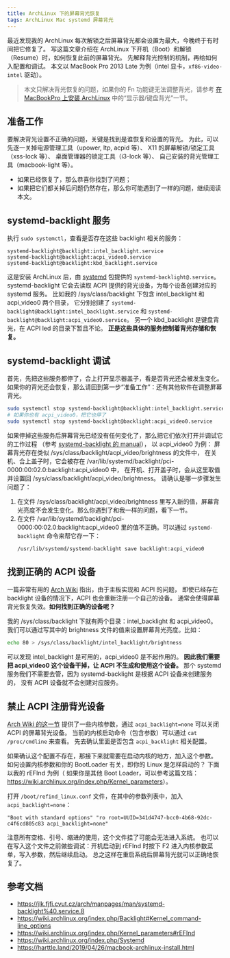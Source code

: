 ```yaml
---
title: ArchLinux 下的屏幕背光恢复
tags: ArchLinux Mac systemd 屏幕背光
---
```


最近发现我的 ArchLinux 每次解锁之后屏幕背光都会设置为最大，今晚终于有时间把它修复了。
写这篇文章介绍在 ArchLinux 下开机（Boot）和解锁（Resume）时，如何恢复此前的屏幕背光。
先解释背光控制的机制，再给如何入配置和调试。
本文以 MacBook Pro 2013 Late 为例（intel 显卡，`xf86-video-intel` 驱动）。

> 本文只解决背光恢复的问题，如果你的 Fn 功能键无法调整背光，请参考 [在 MacBookPro 上安装 ArchLinux](https://harttle.land/2019/04/26/macbook-archlinux-install.html) 中的“显示器/键盘背光”一节。

<!--more-->

## 准备工作

要解决背光设置不正确的问题，关键是找到是谁恢复和设置的背光。
为此，可以先逐一关掉电源管理工具（upower, ltp, acpid 等）、
X11 的屏幕解锁/锁定工具（xss-lock 等）、
桌面管理器的锁定工具（i3-lock 等）、
自己安装的背光管理工具（macbook-light 等）。

* 如果已经恢复了，那么恭喜你找到了问题；
* 如果把它们都关掉后问题仍然存在，那么你可能遇到了一样的问题，继续阅读本文。

## systemd-backlight 服务

执行 `sudo systemctl`，查看是否存在这些 backlight 相关的服务：

```
systemd-backlight@backlight:intel_backlight.service
systemd-backlight@backlight:acpi_video0.service
systemd-backlight@backlight:kbd_backlight.service
```

这是安装 ArchLinux 后，由 [systemd](https://wiki.archlinux.org/index.php/Systemd) 包提供的 `systemd-backlight@.service`。
systemd-backlight 它会去读取 ACPI 提供的背光设备，为每个设备创建对应的 systemd 服务。
比如我的 /sys/class/backlight 下包含 intel_backlight 和 acpi_video0 两个目录，
它分别创建了 `systemd-backlight@backlight:intel_backlight.service` 和 `systemd-backlight@backlight:acpi_video0.service`。
另一个 kbd_backlight 是键盘背光，在 ACPI led 的目录下暂且不论。
**正是这些具体的服务控制着背光存储和恢复。**

## systemd-backlight 调试

首先，先把这些服务都停了，合上打开显示器盖子，看是否背光还会被发生变化。
如果你的背光还会恢复，那么请回到第一步“准备工作”：还有其他软件在调整屏幕背光。

```bash
sudo systemctl stop systemd-backlight@backlight:intel_backlight.service
# 如果你也有 acpi_video0，把它也停了
sudo systemctl stop systemd-backlight@backlight:acpi_video0.service
```

如果停掉这些服务后屏幕背光已经没有任何变化了，那么把它们依次打开并调试它的工作过程
（参考 [systemd-backlight 的 manual](https://jlk.fjfi.cvut.cz/arch/manpages/man/systemd-backlight%40.service.8)），
以 acpi_video0 为例：
屏幕背光存在类似 /sys/class/backlight/acpi_video/brightness 的文件中，
在关机、合上盖子时，它会被存在 /var/lib/systemd/backlight/pci-0000:00:02.0:backlight:acpi_video0 中，
在开机、打开盖子时，会从这里取值并设置回 /sys/class/backlight/acpi_video/brightness。
请确认是哪一步骤发生问题了：

1. 在文件 /sys/class/backlight/acpi_video/brightness 里写入新的值，屏幕背光亮度不会发生变化。那么你遇到了和我一样的问题，看下一节。
2. 在文件 /var/lib/systemd/backlight/pci-0000:00:02.0:backlight:acpi_video0 里的值不正确。可以通过 `systemd-backlight` 命令来帮它存一下：
    ```bash
    /usr/lib/systemd/systemd-backlight save backlight:acpi_video0
    ```

## 找到正确的 ACPI 设备

一篇非常有用的 [Arch Wiki](https://wiki.archlinux.org/index.php/Backlight#Kernel_command-line_options) 指出，由于主板实现和 ACPI 的问题，
即使已经存在 backlight 设备的情况下，ACPI 也会重新注册一个自己的设备。
通常会使得屏幕背光恢复失效。**如何找到正确的设备呢？**

我的 /sys/class/backlight 下就有两个目录：intel_backlight 和 acpi_video0。
我们可以通过写其中的 brightness 文件的值来设置屏幕背光亮度。比如：

```bash
echo 80 > /sys/class/backlight/intel_backlight/brightness
```

可以发现 intel_backlight 是可用的，acpi_video0 是不起作用的。
**因此我们需要把 acpi_video0 这个设备干掉，让 ACPI 不生成和使用这个设备。**
那个 systemd 服务我们不需要去管，因为 systemd-backlight 是根据 ACPI 设备来创建服务的，
没有 ACPI 设备就不会创建对应服务。

## 禁止 ACPI 注册背光设备

[Arch Wiki 的这一节](https://wiki.archlinux.org/index.php/Backlight#Kernel_command-line_options) 提供了一些内核参数，通过 `acpi_backlight=none` 可以关闭 ACPI 的屏幕背光设备。
当前的内核启动命令（包含参数）可以通过 `cat /proc/cmdline` 来查看。
先去确认里面是否包含 `acpi_backlight` 相关配置。

如果确认这个配置不存在，那接下来就需要在启动内核的地方，加入这个参数。
如何设置内核参数和你的 BootLoader 有关，即你的 Linux 是怎样启动的？
下面以我的 rEFInd 为例（
如果你是其他 Boot Loader，可以参考这篇文档：<https://wiki.archlinux.org/index.php/Kernel_parameters>）。

打开 `/boot/refind_linux.conf` 文件，在其中的参数列表中，加入 `acpi_backlight=none`：

```
"Boot with standard options" "ro root=UUID=341d4747-bcc0-4b68-92dc-c4f6cd805c83 acpi_backlight=none"
```

注意所有空格、引号、缩进的使用，这个文件挂了可能会无法进入系统。
也可以在写入这个文件之前做些调试：开机启动到 rEFInd 时按下 F2 进入内核参数菜单，写入参数，然后继续启动。
总之这样在重启系统后屏幕背光就可以正确地恢复了。

## 参考文档

* <https://jlk.fjfi.cvut.cz/arch/manpages/man/systemd-backlight%40.service.8>
* <https://wiki.archlinux.org/index.php/Backlight#Kernel_command-line_options>
* <https://wiki.archlinux.org/index.php/Kernel_parameters#rEFInd>
* <https://wiki.archlinux.org/index.php/Systemd>
* <https://harttle.land/2019/04/26/macbook-archlinux-install.html>